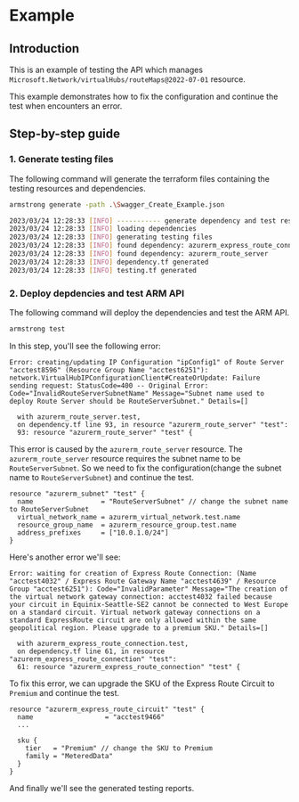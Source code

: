 # Example

## Introduction

This is an example of testing the API which manages `Microsoft.Network/virtualHubs/routeMaps@2022-07-01` resource.

This example demonstrates how to fix the configuration and continue the test when encounters an error.

## Step-by-step guide

### 1. Generate testing files

The following command will generate the terraform files containing the testing resources and dependencies.

```bash
armstrong generate -path .\Swagger_Create_Example.json

2023/03/24 12:28:33 [INFO] ----------- generate dependency and test resource ---------
2023/03/24 12:28:33 [INFO] loading dependencies
2023/03/24 12:28:33 [INFO] generating testing files
2023/03/24 12:28:33 [INFO] found dependency: azurerm_express_route_connection
2023/03/24 12:28:33 [INFO] found dependency: azurerm_route_server
2023/03/24 12:28:33 [INFO] dependency.tf generated
2023/03/24 12:28:33 [INFO] testing.tf generated
```


### 2. Deploy depdencies and test ARM API

The following command will deploy the dependencies and test the ARM API.

```bash
armstrong test
```

In this step, you'll see the following error:
```
Error: creating/updating IP Configuration "ipConfig1" of Route Server "acctest8596" (Resource Group Name "acctest6251"): network.VirtualHubIPConfigurationClient#CreateOrUpdate: Failure sending request: StatusCode=400 -- Original Error: Code="InvalidRouteServerSubnetName" Message="Subnet name used to deploy Route Server should be RouteServerSubnet." Details=[]

  with azurerm_route_server.test,
  on dependency.tf line 93, in resource "azurerm_route_server" "test":
  93: resource "azurerm_route_server" "test" {
```

This error is caused by the `azurerm_route_server` resource. The `azurerm_route_server` resource requires the subnet name to be `RouteServerSubnet`. So we need to fix the configuration(change the subnet name to `RouteServerSubnet`) and continue the test.

```hcl
resource "azurerm_subnet" "test" {
  name                 = "RouteServerSubnet" // change the subnet name to RouteServerSubnet
  virtual_network_name = azurerm_virtual_network.test.name
  resource_group_name  = azurerm_resource_group.test.name
  address_prefixes     = ["10.0.1.0/24"]
}
```

Here's another error we'll see:
```
Error: waiting for creation of Express Route Connection: (Name "acctest4032" / Express Route Gateway Name "acctest4639" / Resource Group "acctest6251"): Code="InvalidParameter" Message="The creation of the virtual network gateway connection: acctest4032 failed because your circuit in Equinix-Seattle-SE2 cannot be connected to West Europe on a standard circuit. Virtual network gateway connections on a standard ExpressRoute circuit are only allowed within the same geopolitical region. Please upgrade to a premium SKU." Details=[]

  with azurerm_express_route_connection.test,
  on dependency.tf line 61, in resource "azurerm_express_route_connection" "test":
  61: resource "azurerm_express_route_connection" "test" {
```

To fix this error, we can upgrade the SKU of the Express Route Circuit to `Premium` and continue the test.

```hcl
resource "azurerm_express_route_circuit" "test" {
  name                  = "acctest9466"
  ... 

  sku {
    tier   = "Premium" // change the SKU to Premium
    family = "MeteredData"
  }
}
```

And finally we'll see the generated testing reports.